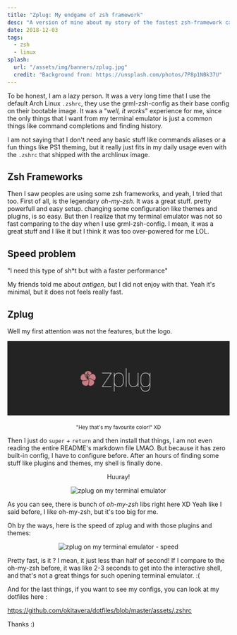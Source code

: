 ```yaml
---
title: "Zplug: My endgame of zsh framework"
desc: "A version of mine about my story of the fastest zsh-framework called Zplug"
date: 2018-12-03
tags:
  - zsh
  - linux
splash:
  url: "/assets/img/banners/zplug.jpg"
  credit: "Background from: https://unsplash.com/photos/7P8p1NBk37U"
---
```


To be honest, I am a lazy person. It was a very long time that I use the default Arch Linux `.zshrc`, they use the grml-zsh-config as their base config on their bootable image.
It was a "_well, it works_" experience for me, since the only things that I want from my terminal emulator is just a common things like command completions and finding history.

I am not saying that I don't need any basic stuff like commands aliases or a fun things like PS1 theming, but it really just fits in my daily usage even with the `.zshrc` that shipped with the archlinux image.

## Zsh Frameworks

Then I saw peoples are using some zsh frameworks, and yeah, I tried that too.
First of all, is the legendary _oh-my-zsh_. It was a great stuff. pretty powerfull and easy setup. changing some configuration like themes and plugins, is so easy.
But then I realize that my terminal emulator was not so fast comparing to the day when I use grml-zsh-config.
I mean, it was a great stuff and I like it but I think it was too over-powered for me LOL.

## Speed problem

"I need this type of sh\*t but with a faster performance"

My friends told me about _antigen_, but I did not enjoy with that.
Yeah it's minimal, but it does not feels really fast.

## Zplug

Well my first attention was not the features, but the logo.

![zplug logo](https://raw.githubusercontent.com/b4b4r07/screenshots/master/zplug/logo.png)

<center><small>"Hey that's my favourite color!" XD</small></center>

Then I just do `super` + `return` and then install that things, I am not even reading the entire README's markdown file LMAO.
But because it has zero built-in config, I have to configure before.
After an hours of finding some stuff like plugins and themes, my shell is finally done.

<center>Huuray!</center>

<center>

![zplug on my terminal emulator](/assets/img/articles/zplug-on-terminal-emulator.png)

</center>

As you can see, there is bunch of _oh-my-zsh_ libs right here XD
Yeah like I said before, I like oh-my-zsh, but it's too big for me.

Oh by the ways, here is the speed of zplug and with those plugins and themes:

<center>

![zplug on my terminal emulator - speed](/assets/img/articles/zplug-on-terminal-emulator-speed.png)

</center>

Pretty fast, is it ? I mean, it just less than half of second! If I compare to the oh-my-zsh before, it was like 2-3 seconds to get into the interactive shell, and that's not a great things for such opening terminal emulator. :(

And for the last things, if you want to see my configs, you can look at my dotfiles here :

https://github.com/okitavera/dotfiles/blob/master/assets/.zshrc

Thanks :)
